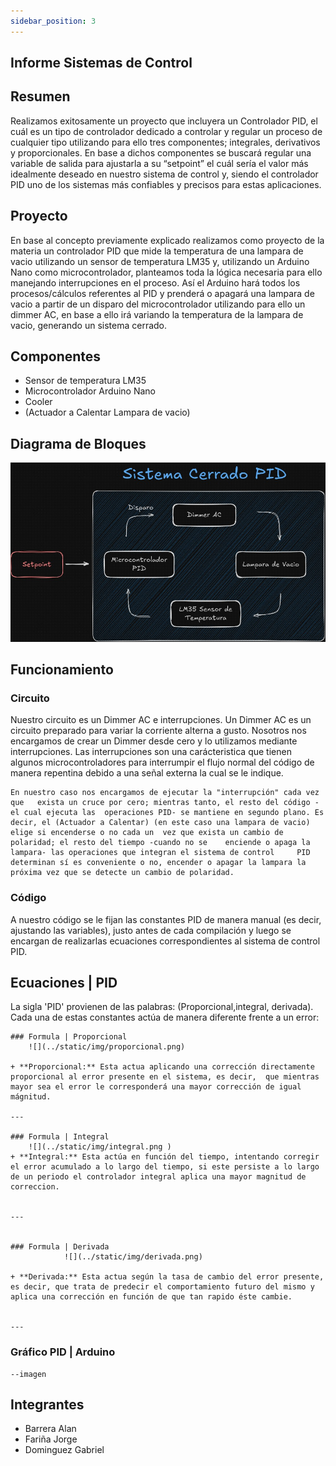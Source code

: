 ```yaml
---
sidebar_position: 3
---
```


## Informe Sistemas de Control

## Resumen
Realizamos exitosamente un proyecto que incluyera un Controlador PID, el cuál es un tipo de controlador dedicado a controlar y regular un proceso de cualquier tipo utilizando para ello tres componentes; integrales, derivativos y proporcionales. En base a dichos componentes se buscará regular una variable de salida para ajustarla a su “setpoint” el cuál sería el valor más idealmente deseado en nuestro sistema de control y, siendo el controlador PID uno de los sistemas más confiables y precisos para estas aplicaciones.



## Proyecto
En base al concepto previamente explicado realizamos como proyecto de la materia un controlador PID que mide la temperatura de una lampara de vacio utilizando un sensor de temperatura LM35 y, utilizando un Arduino Nano como microcontrolador, planteamos toda la lógica necesaria para ello manejando interrupciones en el proceso. Así el Arduino hará todos los procesos/cálculos referentes al PID y prenderá o apagará una lampara de vacio a partir de un disparo del microcontrolador utilizando para ello un dimmer AC, en base a ello irá variando la temperatura de la lampara de vacio, generando un sistema cerrado.

## Componentes

+ Sensor de temperatura  LM35 
+ Microcontrolador  Arduino Nano
+ Cooler
+ (Actuador a Calentar  Lampara de vacio)

## Diagrama de Bloques

![](../static/img/PID.jpeg)

## Funcionamiento

### Circuito
Nuestro circuito es un Dimmer AC e interrupciones.
	Un Dimmer AC es un circuito preparado para variar la corriente alterna a gusto. 
	Nosotros nos encargamos de crear un Dimmer desde cero y lo utilizamos 	mediante interrupciones. Las interrupciones son una carácteristica que tienen 	algunos microcontroladores para interrumpir el flujo normal del código de 	manera repentina debido a una señal externa la cual se le indique.

	En nuestro caso nos encargamos de ejecutar la "interrupción" cada vez que 	exista un cruce por cero; mientras tanto, el resto del código -el cual ejecuta las 	operaciones PID- se mantiene en segundo plano. Es decir, el (Actuador a Calentar) (en este caso una lampara de vacio) elige si encenderse o no cada un 	vez que exista un cambio de polaridad; el resto del tiempo -cuando no se 	enciende o apaga la lampara- las operaciones que integran el sistema de control 	PID determinan sí es conveniente o no, encender o apagar la lampara la 	próxima vez que se detecte un cambio de polaridad.

### Código
A nuestro código se le fijan las constantes PID de manera manual (es decir, ajustando las variables), justo antes de cada compilación y luego se encargan de realizarlas ecuaciones correspondientes al sistema de control PID.

## Ecuaciones | PID

La sigla 'PID' provienen de las palabras: (Proporcional,integral, derivada). Cada una de estas constantes actúa de manera diferente frente a un error:

    ### Formula | Proporcional
        ![](../static/img/proporcional.png) 

    + **Proporcional:** Esta actua aplicando una corrección directamente proporcional al error presente en el sistema, es decir,  que mientras mayor sea el error le corresponderá una mayor corrección de igual mágnitud.
    
    ---

    ### Formula | Integral
        ![](../static/img/integral.png )
    + **Integral:** Esta actúa en función del tiempo, intentando corregir el error acumulado a lo largo del tiempo, si este persiste a lo largo de un periodo el controlador integral aplica una mayor magnitud de correccion. 
    
    
    ---


    ### Formula | Derivada
                ![](../static/img/derivada.png)

    + **Derivada:** Esta actua según la tasa de cambio del error presente, es decir, que trata de predecir el comportamiento futuro del mismo y aplica una corrección en función de que tan rapido éste cambie.


    ---




### Gráfico PID | Arduino
	--imagen




## Integrantes

+ Barrera Alan
+ Fariña Jorge
+ Dominguez Gabriel


